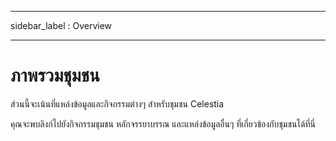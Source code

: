 - - -
sidebar_label : Overview
- - -

# ภาพรวมชุมชน

ส่วนนี้จะเน้นที่แหล่งข้อมูลและกิจกรรมต่างๆ สำหรับชุมชน Celestia

คุณจะพบลิงก์ไปยังกิจกรรมชุมชน หลักจรรยาบรรณ และแหล่งข้อมูลอื่นๆ ที่เกี่ยวข้องกับชุมชนได้ที่นี่
